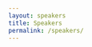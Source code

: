 ```yaml
---
layout: speakers
title: Speakers
permalink: /speakers/
---
```


<!-- - [Maura Grossman](https://grossman.uwaterloo.ca/)  – University of Waterloo 
- [Kevin Ashley](https://www.law.pitt.edu/people/kevin-ashley) – University of Pittsburgh
- [Jack G. Conrad](https://www.conradweb.org/~jackg/) - Thomson Reuters
- [Ken Satoh](https://research.nii.ac.jp/~ksatoh/) – National Institute of Informatics (NIT) and  The Graduate University of Advanced Studies (Sokendai)
- [Adam Wyner](https://www.swansea.ac.uk/staff/a.z.wyner/) – Swansea University
- [Souvik Kumar Guha](https://www.nujs.edu/faculty/dr-shouvik-kumar-guha/) -  NUJS
- [Kripabandhu Ghosh](https://www.iiserkol.ac.in/web/en/people/faculty/cds/kripaghosh/) - IISER, Kolkata
- [Prasenjit Majumder](https://www.daiict.ac.in/faculty-details/267) - DA-IICT
 -->
